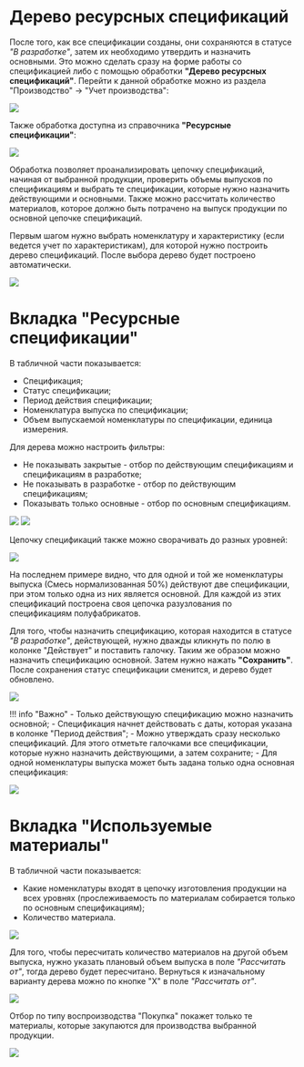 # Дерево ресурсных спецификаций

После того, как все спецификации созданы, они сохраняются в статусе *"В разработке"*, затем их необходимо утвердить и назначить основными. Это можно сделать сразу на форме работы со спецификацией либо с помощью обработки **"Дерево ресурсных спецификаций"**. Перейти к данной обработке можно из раздела "Производство" -> "Учет производства":

![](ResourceSpecTree.assets/image.png)

Также обработка доступна из справочника **"Ресурсные спецификации"**:

![](ResourceSpecTree.assets/image-1.png)

Обработка позволяет проанализировать цепочку спецификаций, начиная от выбранной продукции, проверить объемы выпусков по спецификациям и выбрать те спецификации, которые нужно назначить действующими и основными. Также можно рассчитать количество материалов, которое должно быть потрачено на выпуск продукции по основной цепочке спецификаций.

Первым шагом нужно выбрать номенклатуру и характеристику (если ведется учет по характеристикам), для которой нужно построить дерево спецификаций. После выбора дерево будет построено автоматически.

![](ResourceSpecTree.assets/image-2.png)

# Вкладка "Ресурсные спецификации"

В табличной части показывается:

- Спецификация;
- Статус спецификации;
- Период действия спецификации;
- Номенклатура выпуска по спецификации;
- Объем выпускаемой номенклатуры по спецификации, единица измерения.

Для дерева можно настроить фильтры:

- Не показывать закрытые - отбор по действующим спецификациям и спецификациям в разработке;
- Не показывать в разработке - отбор по действующим спецификациям;
- Показывать только основные - отбор по основным спецификациям.

![](ResourceSpecTree.assets/image-3.png)
![](ResourceSpecTree.assets/image-4.png)

Цепочку спецификаций также можно сворачивать до разных уровней:

![](ResourceSpecTree.assets/image-5.png)

На последнем примере видно, что для одной и той же номенклатуры выпуска (Смесь нормализованная 50%) действуют две спецификации, при этом только одна из них является основной. Для каждой из этих спецификаций построена своя цепочка разузлования по спецификациям полуфабрикатов. 

Для того, чтобы назначить спецификацию, которая находится в статусе *"В разработке"*, действующей, нужно дважды кликнуть по полю в колонке "Действует" и поставить галочку. Таким же образом можно назначить спецификацию основной. Затем нужно нажать **"Сохранить"**. После сохранения статус спецификации сменится, и дерево будет обновлено. 

![](ResourceSpecTree.assets/1.gif)

!!! info "Важно"
    - Только действующую спецификацию можно назначить основной;
    - Спецификация начнет действовать с даты, которая указана в колонке "Период действия";
    - Можно утверждать сразу несколько спецификаций. Для этого отметьте галочками все спецификации, которые нужно назначить действующими, а затем сохраните;
    - Для одной номенклатуры выпуска может быть задана только одна основная спецификация:

![](ResourceSpecTree.assets/2.gif)

# Вкладка "Используемые материалы"

В табличной части показывается:

- Какие номенклатуры входят в цепочку изготовления продукции на всех уровнях (прослеживаемость по материалам собирается только по основным спецификациям);
- Количество материала.

![](ResourceSpecTree.assets/image-6.png)

Для того, чтобы пересчитать количество материалов на другой объем выпуска, нужно указать плановый объем выпуска в поле *"Рассчитать от"*, тогда дерево будет пересчитано. Вернуться к изначальному варианту дерева можно по кнопке "Х" в поле *"Рассчитать от"*.

![](ResourceSpecTree.assets/image-7.png)

Отбор по типу воспроизводства "Покупка" покажет только те материалы, которые закупаются для производства выбранной продукции.

![](ResourceSpecTree.assets/image-8.png)

